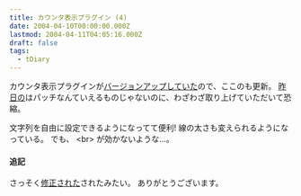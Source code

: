 ```yaml
---
title: カウンタ表示プラグイン (4)
date: 2004-04-10T00:00:00.000Z
lastmod: 2004-04-11T04:05:16.000Z
draft: false
tags:
  - tDiary
---
```


カウンタ表示プラグインが[バージョンアップしていた](http://phonondrive.com/20040409.html#p01)ので、ここのも更新。 [昨日の](/posts/20040409/p01)はパッチなんていえるものじゃないのに、わざわざ取り上げていただいて恐縮。

文字列を自由に設定できるようになってて便利! 線の太さも変えられるようになっている。 でも、 \<br> が効かないような…。

#### 追記

さっそく[修正された](http://phonondrive.com/20040410.html#p01)されたみたい。 ありがとうございます。
